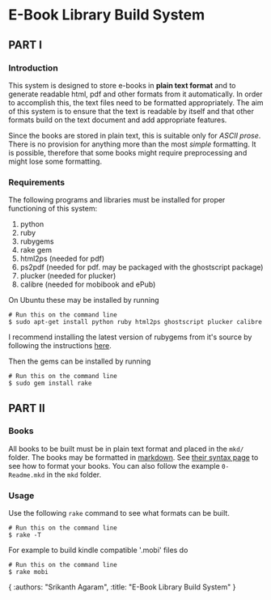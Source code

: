 # E-Book Library Build System #

## PART I ##

### Introduction ###

This system is designed to store e-books in **plain text format** and to
generate readable html, pdf and other formats from it automatically. In
order to accomplish this, the text files need to be formatted appropriately.
The aim of this system is to ensure that the text is readable by itself and
that other formats build on the text document and add appropriate features.

Since the books are stored in plain text, this is suitable only for _ASCII
prose_. There is no provision for anything more than the most *simple*
formatting. It is possible, therefore that some books might require
preprocessing and might lose some formatting.

### Requirements ###

The following programs and libraries must be installed for proper
functioning of this system:

 1. python
 2. ruby
 3. rubygems
 4. rake gem
 5. html2ps (needed for pdf)
 6. ps2pdf (needed for pdf. may be packaged with the ghostscript package)
 7. plucker (needed for plucker)
 8. calibre (needed for mobibook and ePub)

On Ubuntu these may be installed by running

    # Run this on the command line
    $ sudo apt-get install python ruby html2ps ghostscript plucker calibre

I recommend installing the latest version of rubygems from it's source by
following the instructions [here](http://rubygems.org/read/chapter/3).

Then the gems can be installed by running

    # Run this on the command line
    $ sudo gem install rake

## PART II ##

### Books ###

All books to be built must be in plain text format and placed in the `mkd/`
folder. The books may be formatted in [markdown](http://daringfireball.net/projects/markdown/).
See [their syntax page](http://daringfireball.net/projects/markdown/syntax) to see how to format
your books. You can also follow the example `0-Readme.mkd` in the `mkd` folder.

### Usage ###

Use the following `rake` command to see what formats can be built.

    # Run this on the command line
    $ rake -T

For example to build kindle compatible '.mobi' files do

    # Run this on the command line
    $ rake mobi

{ :authors: "Srikanth Agaram", :title: "E-Book Library Build System" }
